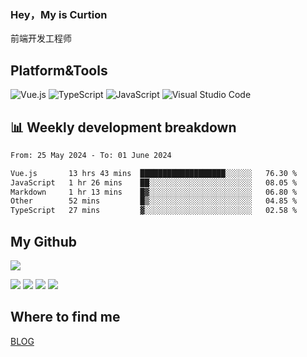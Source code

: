 ### Hey，My is Curtion
前端开发工程师
## Platform&Tools

![Vue.js](https://img.shields.io/badge/-Vue.js-4FC08D?style=flat-square&logo=Vue.js&logoColor=white)
![TypeScript](https://img.shields.io/badge/-TypeScript-007ACC?style=flat-square&logo=typescript&logoColor=white)
![JavaScript](https://img.shields.io/badge/-JavaScript-F7DF1E?style=flat-square&logo=javascript&logoColor=black)
![Visual Studio Code](https://img.shields.io/badge/-VSCode-007ACC?style=flat-square&logo=Visual-Studio-Code&logoColor=white)

## 📊 Weekly development breakdown

<!--START_SECTION:waka-->

```txt
From: 25 May 2024 - To: 01 June 2024

Vue.js       13 hrs 43 mins  ███████████████████░░░░░░   76.30 %
JavaScript   1 hr 26 mins    ██░░░░░░░░░░░░░░░░░░░░░░░   08.05 %
Markdown     1 hr 13 mins    █▓░░░░░░░░░░░░░░░░░░░░░░░   06.80 %
Other        52 mins         █▒░░░░░░░░░░░░░░░░░░░░░░░   04.85 %
TypeScript   27 mins         ▓░░░░░░░░░░░░░░░░░░░░░░░░   02.58 %
```

<!--END_SECTION:waka-->

## My Github

![](http://github-profile-summary-cards.vercel.app/api/cards/profile-details?username=curtion&theme=nord_bright)

![](http://github-profile-summary-cards.vercel.app/api/cards/stats?username=curtion&theme=nord_bright)
![](http://github-profile-summary-cards.vercel.app/api/cards/productive-time?username=curtion&theme=nord_bright&utcOffset=8)
![](http://github-profile-summary-cards.vercel.app/api/cards/repos-per-language?username=curtion&theme=nord_bright)
![](http://github-profile-summary-cards.vercel.app/api/cards/most-commit-language?username=curtion&theme=nord_bright)

## Where to find me

[BLOG](https://blog.3gxk.net)
